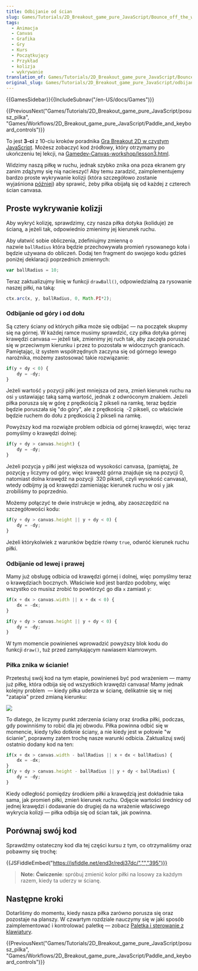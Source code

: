 ```yaml
---
title: Odbijanie od ścian
slug: Games/Tutorials/2D_Breakout_game_pure_JavaScript/Bounce_off_the_walls
tags:
  - Animacja
  - Canvas
  - Grafika
  - Gry
  - Kurs
  - Początkujący
  - Przykład
  - kolizja
  - wykrywanie
translation_of: Games/Tutorials/2D_Breakout_game_pure_JavaScript/Bounce_off_the_walls
original_slug: Games/Tutorials/2D_Breakout_game_pure_JavaScript/odbijanie_od_scian
---
```

{{GamesSidebar}}{{IncludeSubnav("/en-US/docs/Games")}}

{{PreviousNext("Games/Tutorials/2D_Breakout_game_pure_JavaScript/posusz_pilka", "Games/Workflows/2D_Breakout_game_pure_JavaScript/Paddle_and_keyboard_controls")}}

To jest **3-ci** z 10-ciu kroków poradnika [Gra Breakout 2D w czystym JavaScript](/pl/docs/Games/Tutorials/2D_Breakout_game_pure_JavaScript). Możesz zobaczyć kod źródłowy, który otrzymamy po ukończeniu tej lekcji, na [Gamedev-Canvas-workshop/lesson3.html](https://github.com/end3r/Gamedev-Canvas-workshop/blob/gh-pages/lesson03.html).

Widzimy naszą piłkę w ruchu, jednak szybko znika ona poza ekranem gry zanim zdążymy się nią nacieszyć! Aby temu zaradzić, zaimplementujemy bardzo proste wykrywanie kolizji (która szczegółowo zostanie wyjaśniona [później](/pl/docs/Games/Tutorials/2D_Breakout_game_pure_JavaScript/wykrywanie_kolizji)) aby sprawić, żeby piłka obijałą się od każdej z czterech ścian canvasa.

## Proste wykrywanie kolizji

Aby wykryć kolizję, sprawdzimy, czy nasza piłka dotyka (koliduje) ze ścianą, a jeżeli tak, odpowiednio zmienimy jej kierunek ruchu.

Aby ułatwić sobie obliczenia, zdefiniujmy zmienną o nazwie `ballRadius` która będzie przechowywała promień rysowanego koła i będzie używana do obliczeń. Dodaj ten fragment do swojego kodu gdzieś poniżej deklaracji poprzednich zmiennych:

```js
var ballRadius = 10;
```

Teraz zaktualizujmy linię w funkcji `drawBall()`, odpowiedzialną za rysowanie naszej piłki, na taką:

```js
ctx.arc(x, y, ballRadius, 0, Math.PI*2);
```

### Odbijanie od góry i od dołu

Są cztery ściany od których piłka może się odbijać — na początek skupmy się na górnej. W każdej ramce musimy sprawdzić, czy piłka dotyka górnej krawędzi canvasa — jeżeli tak, zmienimy jej ruch tak, aby zaczęła poruszać się w przeciwnym kierunku i przez to pozostała w widocznych granicach. Pamiętając, iż system współrzędnych zaczyna się od górnego lewego narożnika, możemy zastosować takie rozwiązanie:

```js
if(y + dy < 0) {
    dy = -dy;
}
```

Jeżeli wartość `y` pozycji piłki jest mniejsza od zera, zmień kierunek ruchu na osi `y` ustawiając taką samą wartość, jednak z odwróconym znakiem. Jeżeli piłka porusza się w górę z prędkością 2 pikseli na ramkę, teraz będzie będzie poruszała się "do góry", ale z prędkością  -2 pikseli, co właściwie będzie ruchem do dołu z prędkością 2 pikseli na ramkę.

Powyższy kod ma rozwiąże problem odbicia od górnej krawędzi, więc teraz pomyślmy o krawędzi dolnej:

```js
if(y + dy > canvas.height) {
    dy = -dy;
}
```

Jeżeli pozycja `y` piłki jest większa od wysokości canvasa, (pamiętaj, że pozycję `y` liczymy od góry, więc krawędź górna znajduje się na pozycji 0, natomiast dolna krawędź na pozycji  320 pikseli, czyli wysokość canvasa), wtedy odbijmy ją od krawędzi zamieniając kierunek ruchu w osi `y` jak zrobiliśmy to poprzednio.

Możemy połączyć te dwie instrukcje w jedną, aby zaoszczędzić na szczegółowości kodu:

```js
if(y + dy > canvas.height || y + dy < 0) {
    dy = -dy;
}
```

Jeżeli którykolwiek z warunków będzie równy `true`, odwróć kierunek ruchu piłki.

### Odbijanie od lewej i prawej

Mamy już obsługę odbicia od krawędzi górnej i dolnej, więc pomyślmy teraz o krawędziach bocznych. Właściwie kod jest bardzo podobny, więc wszystko co musisz zrobić to powtórzyć go dla `x` zamiast `y`:

```js
if(x + dx > canvas.width || x + dx < 0) {
    dx = -dx;
}

if(y + dy > canvas.height || y + dy < 0) {
    dy = -dy;
}
```

W tym momencie powinieneś wprowadzić powyższy blok kodu do funkcji `draw()`, tuż przed zamykającym nawiasem klamrowym.

### Piłka znika w ścianie!

Przetestuj swój kod na tym etapie, powinieneś być pod wrażeniem — mamy już piłkę, która odbija się od wszystkich krawędzi canvasa! Mamy jednak kolejny problem  — kiedy piłka uderza w ścianę, delikatnie się w niej "zatapia" przed zmianą kierunku:

![](https://mdn.mozillademos.org/files/10432/ball-in-wall.png)

To dlatego, że liczymy punkt zderzenia ściany oraz środka piłki, podczas, gdy powinniśmy to robić dla jej obwodu. Piłka powinna odbić się w momencie, kiedy tylko dotknie ściany, a nie kiedy jest w połowie "w ścianie", poprawmy zatem trochę nasze warunki odbicia. Zaktualizuj swój ostatnio dodany kod na ten:

```js
if(x + dx > canvas.width - ballRadius || x + dx < ballRadius) {
    dx = -dx;
}
if(y + dy > canvas.height - ballRadius || y + dy < ballRadius) {
    dy = -dy;
}
```

Kiedy odległość pomiędzy środkiem piłki a krawędzią jest dokładnie taka sama, jak promień piłki, zmień kierunek ruchu. Odjęcie wartości średnicy od jednej krawędzi i dodawanie do drugiej da na wrażenie właściwego wykrycia kolizji — piłka odbija się od ścian tak, jak powinna.

## Porównaj swój kod

Sprawdźmy ostateczny kod dla tej części kursu z tym, co otrzymaliśmy oraz pobawmy się trochę:

{{JSFiddleEmbed("https://jsfiddle.net/end3r/redj37dc/","","395")}}

> **Note:** **Ćwiczenie**: spróbuj zmienić kolor piłki na losowy za każdym razem, kiedy ta uderzy w ścianę.

## Następne kroki

Dotarliśmy do momentu, kiedy nasza piłka zarówno porusza się oraz pozostaje na planszy. W czwartym rozdziale nauczymy się w jaki sposób zaimplementować i kontrolować paletkę — zobacz [Paletka i sterowanie z klawiatury](/pl/docs/Games/Workflows/Breakout_game_from_scratch/Paddle_and_keyboard_controls).

{{PreviousNext("Games/Tutorials/2D_Breakout_game_pure_JavaScript/posusz_pilka", "Games/Workflows/2D_Breakout_game_pure_JavaScript/Paddle_and_keyboard_controls")}}
